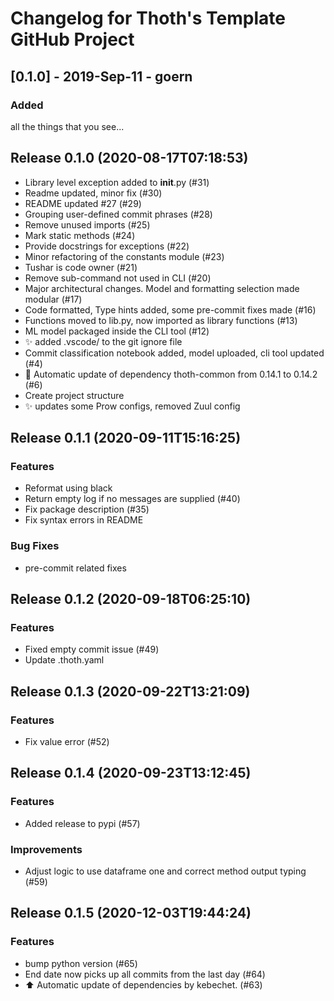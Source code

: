 # Changelog for Thoth's Template GitHub Project

## [0.1.0] - 2019-Sep-11 - goern

### Added

all the things that you see...

## Release 0.1.0 (2020-08-17T07:18:53)
* Library level exception added to __init__.py (#31)
* Readme updated, minor fix (#30)
* README updated #27 (#29)
* Grouping user-defined commit phrases (#28)
* Remove unused imports (#25)
* Mark static methods (#24)
* Provide docstrings for exceptions (#22)
* Minor refactoring of the constants module (#23)
* Tushar is code owner (#21)
* Remove sub-command not used in CLI (#20)
* Major architectural changes. Model and formatting selection made modular (#17)
* Code formatted, Type hints added, some pre-commit fixes made (#16)
* Functions moved to lib.py, now imported as library functions  (#13)
* ML model packaged inside the CLI tool (#12)
* :sparkles: added .vscode/ to the git ignore file
* Commit classification notebook added, model uploaded, cli tool updated (#4)
* :pushpin: Automatic update of dependency thoth-common from 0.14.1 to 0.14.2 (#6)
* Create project structure
* :sparkles: updates some Prow configs, removed Zuul config

## Release 0.1.1 (2020-09-11T15:16:25)
### Features
* Reformat using black
* Return empty log if no messages are supplied (#40)
* Fix package description (#35)
* Fix syntax errors in README
### Bug Fixes
* pre-commit related fixes

## Release 0.1.2 (2020-09-18T06:25:10)
### Features
* Fixed empty commit issue (#49)
* Update .thoth.yaml

## Release 0.1.3 (2020-09-22T13:21:09)
### Features
* Fix value error (#52)

## Release 0.1.4 (2020-09-23T13:12:45)
### Features
* Added release to pypi (#57)
### Improvements
* Adjust logic to use dataframe one and correct method output typing (#59)

## Release 0.1.5 (2020-12-03T19:44:24)
### Features
* bump python version (#65)
* End date now picks up all commits from the last day (#64)
* :arrow_up: Automatic update of dependencies by kebechet. (#63)
